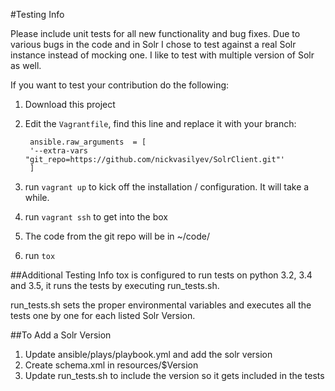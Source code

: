 #Testing Info

Please include unit tests for all new functionality and bug fixes. Due to various bugs in the code and in Solr
I chose to test against a real Solr instance instead of mocking one. I like to test with multiple version of Solr as well.

If you want to test your contribution do the following:
1. Download this project
2. Edit the `Vagrantfile`, find this line and replace it with your branch:

		ansible.raw_arguments  = [
      	'--extra-vars "git_repo=https://github.com/nickvasilyev/SolrClient.git"'
    	]

2. run `vagrant up` to kick off the installation / configuration. It will take a while.
3. run `vagrant ssh` to get into the box
4. The code from the git repo will be in ~/code/
5. run `tox`


##Additional Testing Info
tox is configured to run tests on python 3.2, 3.4 and 3.5, it runs the tests by executing run_tests.sh.

run_tests.sh sets the proper environmental variables and executes all the tests one by one for each listed Solr Version.

##To Add a Solr Version
1. Update ansible/plays/playbook.yml and add the solr version
2. Create schema.xml in resources/$Version
3. Update run_tests.sh to include the version so it gets included in the tests
